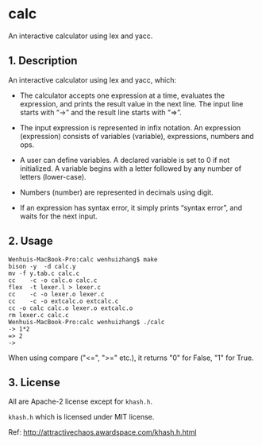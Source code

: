 calc
====
An interactive calculator using lex and yacc.



## 1. Description

An interactive calculator using lex and yacc, which:

  - The calculator accepts one expression at a time, evaluates the expression, and prints the result value in the next line. The input line starts with “->” and the result line starts with “=>”.

  - The input expression is represented in infix notation. An expression (expression) consists of variables (variable), expressions, numbers and ops.

  - A user can define variables. A declared variable is set to 0 if not initialized. A variable begins with a letter followed by any number of letters (lower-case).

  - Numbers (number) are represented in decimals using digit.

  - If an expression has syntax error, it simply prints “syntax error”, and waits for the next input.


## 2. Usage

```
Wenhuis-MacBook-Pro:calc wenhuizhang$ make
bison -y  -d calc.y 
mv -f y.tab.c calc.c
cc    -c -o calc.o calc.c
flex  -t lexer.l > lexer.c
cc    -c -o lexer.o lexer.c
cc    -c -o extcalc.o extcalc.c
cc -o calc calc.o lexer.o extcalc.o
rm lexer.c calc.c
Wenhuis-MacBook-Pro:calc wenhuizhang$ ./calc 
-> 1*2
=> 2
-> 
```

When using compare ("<=", ">=" etc.), it returns "0" for False, "1" for True. 
 

## 3. License

All are Apache-2 license except for `khash.h`.

`khash.h` which is licensed under MIT license. 

Ref: http://attractivechaos.awardspace.com/khash.h.html
